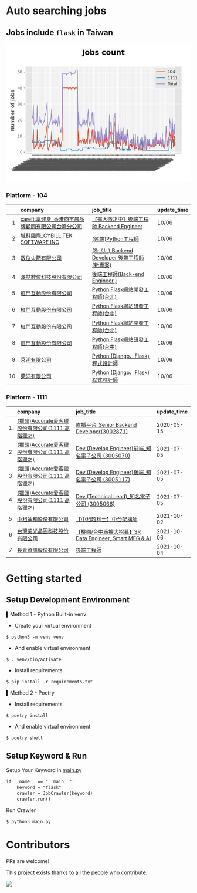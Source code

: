 # Auto searching jobs

## Jobs include `flask` in Taiwan 

 ![image](./doc/plot_img.jpg)


### Platform - 104


|    | company                                                                                            | job_title                                                                                           | update_time   |
|---:|:---------------------------------------------------------------------------------------------------|:----------------------------------------------------------------------------------------------------|:--------------|
|  1 | [xarefit享健身_香港商宇晨品牌顧問有限公司台灣分公司](https://www.104.com.tw/company/1a2x6blkn9?jobsource=jolist_c_date) | [【擴大徵才中】後端工程師 Backend Engineer](https://www.104.com.tw/job/791ud?jobsource=jolist_c_date)           | 10/06         |
|  2 | [城科國際_CYBILL TEK SOFTWARE INC](https://www.104.com.tw/company/1a2x6bl0gd?jobsource=jolist_c_date)  | [(遠端)Python工程師](https://www.104.com.tw/job/7a4xc?jobsource=jolist_c_date)                           | 10/06         |
|  3 | [數位火箭有限公司](https://www.104.com.tw/company/1a2x6blrs4?jobsource=jolist_c_date)                      | [(Sr./Jr.) Backend Developer 後端工程師 (新專案)](https://www.104.com.tw/job/7ejc5?jobsource=jolist_c_date) | 10/06         |
|  4 | [澤喆數位科技股份有限公司](https://www.104.com.tw/company/1a2x6bl2y0?jobsource=jolist_c_date)                  | [後端工程師(Back-end Engineer )](https://www.104.com.tw/job/6uvmx?jobsource=jolist_c_date)               | 10/06         |
|  5 | [紅門互動股份有限公司](https://www.104.com.tw/company/oh4m67k?jobsource=jolist_c_date)                       | [Python Flask網站開發工程師(台北)](https://www.104.com.tw/job/6xtfl?jobsource=jolist_c_date)                 | 10/06         |
|  6 | [紅門互動股份有限公司](https://www.104.com.tw/company/oh4m67k?jobsource=jolist_c_date)                       | [Python Flask網站研發工程師(台中)](https://www.104.com.tw/job/6kf9h?jobsource=jolist_c_date)                 | 10/06         |
|  7 | [紅門互動股份有限公司](https://www.104.com.tw/company/oh4m67k?jobsource=jolist_c_relevance)                  | [Python Flask網站開發工程師(台北)](https://www.104.com.tw/job/6xtfl?jobsource=jolist_c_relevance)            | 10/06         |
|  8 | [紅門互動股份有限公司](https://www.104.com.tw/company/oh4m67k?jobsource=jolist_c_relevance)                  | [Python Flask網站研發工程師(台中)](https://www.104.com.tw/job/6kf9h?jobsource=jolist_c_relevance)            | 10/06         |
|  9 | [萊泀有限公司](https://www.104.com.tw/company/1a2x6blg3t?jobsource=jolist_c_date)                        | [Python (Django、Flask)程式設計師](https://www.104.com.tw/job/7cs5e?jobsource=jolist_c_date)              | 10/06         |
| 10 | [萊泀有限公司](https://www.104.com.tw/company/1a2x6blg3t?jobsource=jolist_c_relevance)                   | [Python (Django、Flask)程式設計師](https://www.104.com.tw/job/7cs5e?jobsource=jolist_c_relevance)         | 10/06         |

### Platform - 1111


|    | company                                                                    | job_title                                                                             | update_time   |
|---:|:---------------------------------------------------------------------------|:--------------------------------------------------------------------------------------|:--------------|
|  1 | [(獵頭)Accurate愛客獵股份有限公司(1111 高階獵才)](https://www.1111.com.tw/corp/69647966/) | [直播平台_Senior Backend Developer(3002871)](https://www.1111.com.tw/job/85960420/)       | 2020-05-15    |
|  2 | [(獵頭)Accurate愛客獵股份有限公司(1111 高階獵才)](https://www.1111.com.tw/corp/69647966/) | [Dev (Develop Engineer)前端_知名電子公司 (3005070)](https://www.1111.com.tw/job/97460023/)    | 2021-07-05    |
|  3 | [(獵頭)Accurate愛客獵股份有限公司(1111 高階獵才)](https://www.1111.com.tw/corp/69647966/) | [Dev (Develop Engineer)後端_知名電子公司 (3005117)](https://www.1111.com.tw/job/97460074/)    | 2021-07-05    |
|  4 | [(獵頭)Accurate愛客獵股份有限公司(1111 高階獵才)](https://www.1111.com.tw/corp/69647966/) | [Dev (Technical Lead)_知名電子公司 (3005066)](https://www.1111.com.tw/job/97459998/)        | 2021-07-05    |
|  5 | [中租迪和股份有限公司](https://www.1111.com.tw/corp/2850037/)                        | [【中租超利士】中台架構師](https://www.1111.com.tw/job/97507405/)                                 | 2021-10-02    |
|  6 | [台灣美光晶圓科技股份有限公司](https://www.1111.com.tw/corp/9622349/)                    | [【桃園/台中廠擴大招募】SR Data Engineer, Smart MFG & AI](https://www.1111.com.tw/job/97430508/) | 2021-10-06    |
|  7 | [長青資訊股份有限公司](https://www.1111.com.tw/corp/71694811/)                       | [後端工程師](https://www.1111.com.tw/job/85012186/)                                        | 2021-10-04    |



# Getting started
## Setup Development Environment
▍Method 1 - Python Built-in venv

- Create your virtual environment
```
$ python3 -m venv venv
```
- And enable virtual environment
```
$ . venv/bin/activate
```
- Install requirements
```
$ pip install -r requirements.txt 
```

▍Method 2 - Poetry
- Install requirements
```
$ poetry install
```
- And enable virtual environment
```
$ poetry shell
```

## Setup Keyword & Run

Setup Your Keyword in [main.py](./main.py#L88)
```
if __name__ == "__main__":
    keyword = "flask"
    crawler = JobCrawler(keyword)
    crawler.run()
```

Run Crawler
```
$ python3 main.py
```

# Contributors
PRs are welcome!

This project exists thanks to all the people who contribute.

<a href="https://github.com/hsuanchi/auto-search-flask-job/graphs/contributors">
  <img src="https://contrib.rocks/image?repo=hsuanchi/auto-search-flask-job"/>
</a>

